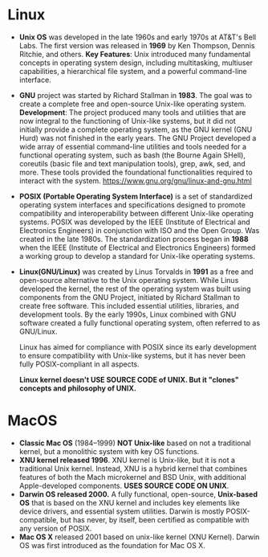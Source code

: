 # Linux

- **Unix OS** was developed in the late 1960s and early 1970s at AT&T's Bell Labs. The first version was released in **1969** by Ken Thompson, Dennis Ritchie, and others. **Key Features**: Unix introduced many fundamental concepts in operating system design, including multitasking, multiuser capabilities, a hierarchical file system, and a powerful command-line interface.
  
- **GNU** project was started by Richard Stallman in **1983**. The goal was to create a complete free and open-source Unix-like operating system. **Development**: The project produced many tools and utilities that are now integral to the functioning of Unix-like systems, but it did not initially provide a complete operating system, as the GNU kernel (GNU Hurd) was not finished in the early years. The GNU Project developed a wide array of essential command-line utilities and tools needed for a functional operating system, such as bash (the Bourne Again SHell), coreutils (basic file and text manipulation tools), grep, awk, sed, and more. These tools provided the foundational functionalities required to interact with the system. https://www.gnu.org/gnu/linux-and-gnu.html
  
- **POSIX (Portable Operating System Interface)** is a set of standardized operating system interfaces and specifications designed to promote compatibility and interoperability between different Unix-like operating systems. POSIX was developed by the IEEE (Institute of Electrical and Electronics Engineers) in conjunction with ISO and the Open Group. Was created in the late 1980s. The standardization process began in **1988** when the IEEE (Institute of Electrical and Electronics Engineers) formed a working group to develop a standard for Unix-like operating systems.

- **Linux(GNU/Linux)** was created by Linus Torvalds in **1991** as a free and open-source alternative to the Unix operating system. While Linus developed the kernel, the rest of the operating system was built using components from the GNU Project, initiated by Richard Stallman to create free software. This included essential utilities, libraries, and development tools. By the early 1990s, Linux combined with GNU software created a fully functional operating system, often referred to as GNU/Linux.

  Linux has aimed for compliance with POSIX since its early development to ensure compatibility with Unix-like systems, but it has never been fully POSIX-compliant in all aspects.

  **Linux kernel doesn't USE SOURCE CODE of UNIX. But it "clones" concepts and philosophy of UNIX.**

# MacOS

- **Classic Mac OS** (1984–1999) **NOT Unix-like** based on not a traditional kernel, but a monolithic system with key OS functions.
- **XNU kernel released 1996**. XNU kernel is Unix-like, but it is not a traditional Unix kernel. Instead, XNU is a hybrid kernel that combines features of both the Mach microkernel and BSD Unix, with additional Apple-developed components. **USES SOURCE CODE ON UNIX**.
- **Darwin OS released 2000.** A fully functional, open-source, **Unix-based OS** that is based on the XNU kernel and includes key elements like device drivers, and essential system utilities. Darwin is mostly POSIX-compatible, but has never, by itself, been certified as compatible with any version of POSIX.
- **Mac OS X** released 2001 based on unix-like kernel (XNU Kernel). Darwin OS was first introduced as the foundation for Mac OS X.
